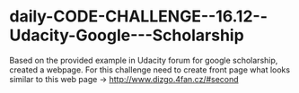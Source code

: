 # daily-CODE-CHALLENGE--16.12--Udacity-Google---Scholarship
Based on the provided example in Udacity forum for google scholarship, created a webpage.
For this challenge need to create front page what looks similar to this web page -> http://www.dizgo.4fan.cz/#second
